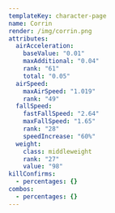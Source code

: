```yaml
---
templateKey: character-page
name: Corrin
render: /img/corrin.png
attributes:
  airAcceleration:
    baseValue: "0.01"
    maxAdditional: "0.04"
    rank: "61"
    total: "0.05"
  airSpeed:
    maxAirSpeed: "1.019"
    rank: "49"
  fallSpeed:
    fastFallSpeed: "2.64"
    maxFallSpeed: "1.65"
    rank: "28"
    speedIncrease: "60%"
  weight:
    class: middleweight
    rank: "27"
    value: "98"
killConfirms:
  - percentages: {}
combos:
  - percentages: {}
---
```

